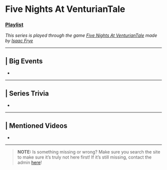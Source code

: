 # Five Nights At VenturianTale
### [Playlist](https://www.youtube.com/playlist?list=PLwljWXtmIKiS9Rc1EHdE2B6g-Qjjs-JZ5)
*This series is played through the game [Five Nights At VenturianTale]() made by [Isaac Frye](3.Siblings/3.4.Isaac-Frye-HomelessGoomba.html)*

----

## | Big Events
-

----

## | Series Trivia
-

----
 
## | Mentioned Videos
- []()
 
----
 
> **NOTE:** Is something missing or wrong? Make sure you search the site to make sure it’s truly not here first! If it’s still missing, contact the admin [here](../chapter_2.html)!